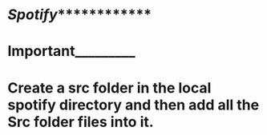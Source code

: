 # ***********************Spotify*********************************** 
# ______________________Important_______________________________
# Create a src folder in the local spotify directory and then add all the Src folder files into it.
